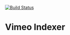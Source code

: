 [![Build Status](https://travis-ci.com/philangist/vimeo-indexer.svg?branch=master)](https://travis-ci.com/philangist/vimeo-indexer.svg?branch=master)

Vimeo Indexer
==
